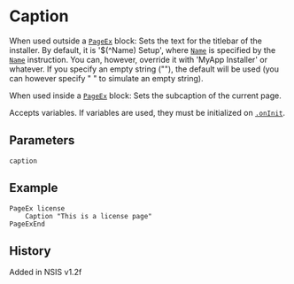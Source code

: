 # Caption

When used outside a [`PageEx`][1] block: Sets the text for the titlebar of the installer. By default, it is '$(^Name) Setup', where [`Name`][2] is specified by the [`Name`][2] instruction. You can, however, override it with 'MyApp Installer' or whatever. If you specify an empty string (""), the default will be used (you can however specify " " to simulate an empty string).

When used inside a [`PageEx`][1] block: Sets the subcaption of the current page.

Accepts variables. If variables are used, they must be initialized on [`.onInit`][3].

## Parameters

    caption

## Example

    PageEx license
        Caption "This is a license page"
    PageExEnd

## History

Added in NSIS v1.2f

[1]: PageEx.md
[2]: Name.md
[3]: ../Callbacks/onInit.md